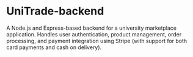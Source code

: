 # UniTrade-backend
A Node.js and Express-based backend for a university marketplace application. Handles user authentication, product management, order processing, and payment integration using Stripe (with support for both card payments and cash on delivery).
